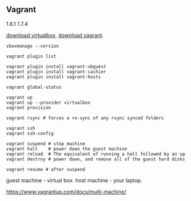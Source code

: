 Vagrant
-

1.8.1
1.7.4

[download virtualbox](https://www.virtualbox.org/wiki/Linux_Downloads),
[download vagrant](https://www.vagrantup.com/downloads.html).

````
vboxmanage --version
````

````
vagrant plugin list

vagrant plugin install vagrant-vbguest
vagrant plugin install vagrant-cachier
vagrant plugin install vagrant-hosts
````

````
vagrant global-status

vagrant up
vagrant up --provider virtualbox
vagrant provision

vagrant rsync # forces a re-sync of any rsync synced folders

vagrant ssh
vagrant ssh-config

vagrant suspend # stop machine
vagrant halt    # power down the guest machine
vagrant reload  # The equivalent of running a halt followed by an up
vagrant destroy # power down, and remove all of the guest hard disks

vagrant resume # after suspend
````

guest machine - virtual box.
host machine - your laptop.

https://www.vagrantup.com/docs/multi-machine/
